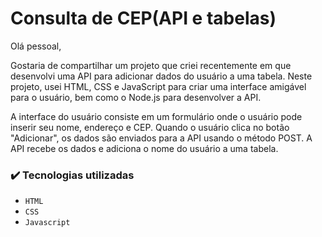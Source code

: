 # Consulta de CEP(API e tabelas)

Olá pessoal,

Gostaria de compartilhar um projeto que criei recentemente em que desenvolvi uma API para adicionar dados do usuário a uma tabela. Neste projeto, usei HTML, CSS e JavaScript para criar uma interface amigável para o usuário, bem como o Node.js para desenvolver a API.

A interface do usuário consiste em um formulário onde o usuário pode inserir seu nome, endereço e CEP. Quando o usuário clica no botão "Adicionar", os dados são enviados para a API usando o método POST. A API recebe os dados e adiciona o nome do usuário a uma tabela.

### ✔️ Tecnologias utilizadas

- ``HTML``
- ``CSS``
- ``Javascript``
